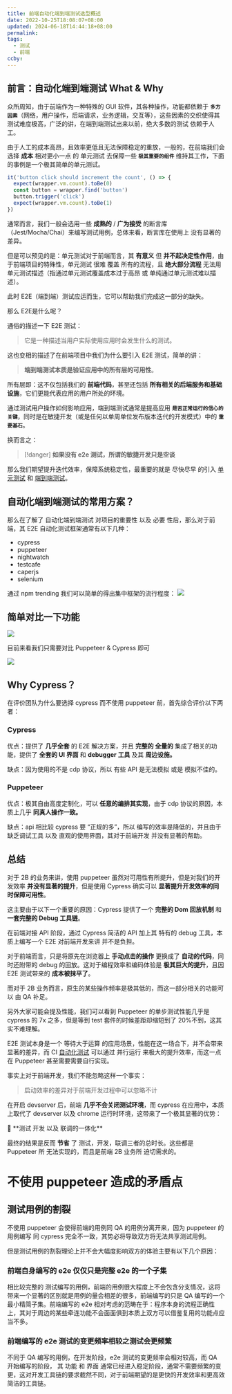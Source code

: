 ```yaml
---
title: 前端自动化端到端测试选型概述
date: 2022-10-25T18:08:07+08:00
updated: 2024-06-18T14:44:18+08:00
permalink: 
tags:
  - 测试
  - 前端
ccby: 
---
```

## 前言：自动化端到端测试 What & Why

众所周知，由于前端作为一种特殊的 GUI 软件，其各种操作，功能都依赖于 **`多方因素`**（网络，用户操作，后端请求，业务逻辑，交互等），这些因素的交织使得其测试难度极高，广泛的讲，在端到端测试出来以前，绝大多数的测试 依赖于人工。

由于人工的成本高昂，且效率更低且无法保障稳定的重放，一般的，在前端我们会选择 **成本** 相对更小一点 的 单元测试 去保障一些 **`极其重要的组件`** 维持其工作，下面的事例是一个极其简单的单元测试。

```jsx
it('button click should increment the count', () => {
  expect(wrapper.vm.count).toBe(0)
  const button = wrapper.find('button')
  button.trigger('click')
  expect(wrapper.vm.count).toBe(1)
})
```

通常而言，我们一般会选用一些 **成熟的** / **广为接受** 的断言库（Jest/Mocha/Chai）来编写测试用例，总体来看，断言库在使用上 没有显著的差异。

但是可以预见的是：单元测试对于前端而言，其 **有意义** 但 **并不起决定性作用**，由于前端项目的特殊性，单元测试 很难 覆盖 所有的流程，且 **绝大部分流程** 无法用单元测试描述（指通过单元测试覆盖成本过于高昂 或 单纯通过单元测试难以描述）。

此时 E2E（端到端）测试应运而生，它可以帮助我们完成这一部分的缺失。

那么 E2E是什么呢？

通俗的描述一下 E2E 测试：

> 它是一种描述当用户实际使用应用时会发生什么的测试。

这也变相的描述了在前端项目中我们为什么要引入 E2E 测试，简单的讲：

> **端到端测试本质是验证应用中的所有层的可用性**。

所有层即：这不仅包括我们的 **前端代码**，甚至还包括 **所有相关的后端服务和基础设施**，它们更能代表应用的用户所处的环境。

通过测试用户操作如何影响应用，端到端测试通常是提高应用 **`是否正常运行的信心的关键`**，同时是在敏捷开发（或是任何以单周单位发布版本迭代的开发模式）中的 **`重要基石`**。

换而言之：

> [!danger] **如果没有 e2e  测试，所谓的敏捷开发只是空谈**

那么我们期望提升迭代效率，保障系统稳定性，最重要的就是 尽快尽早 的引入 [单元测试](../测试/单元测试.md) 和 [端到端测试](../测试/端到端测试.md)。

## 自动化端到端测试的常用方案？

那么在了解了 自动化端到端测试 对项目的重要性 以及 必要 性后，那么对于前端，其 E2E 自动化测试框架通常有以下几种：

-   cypress
-   puppeteer
-   nightwatch
-   testcafe
-   caperjs
-   selenium

通过 npm trending 我们可以简单的得出集中框架的流行程度：
![](https://cdn.iceprosurface.com/images/20221025180715.png)

## 简单对比一下功能

![](https://cdn.iceprosurface.com/images/20221025180735.png)


目前来看我们只需要对比 Puppeteer & Cypress 即可

![](https://cdn.iceprosurface.com/images/20221025180745.png)


## Why Cypress？

在评价团队为什么要选择 cypress 而不使用 puppeteer 前，首先综合评价以下两者：

### Cypress

优点：提供了 **几乎全套** 的 E2E 解决方案，并且 **完整的 全量的** 集成了相关的功能，提供了 **全套的 UI 界面** 和 **debugger 工具** 及其 **周边设施。**

缺点：因为使用的不是 cdp 协议，所以 有些 API 是无法模拟 或是 模拟不佳的。

### Puppeteer

优点：极其自由高度定制化，可以 **任意的编排其实现**，由于 cdp 协议的原因，本质上几乎 **同真人操作一致。**

缺点：api 相比较 cypress 要 “正规的多”，所以 编写的效率是降低的，并且由于 缺乏调试工具 以及 直观的使用界面，其对于前端开发 并没有显著的帮助。

## 总结

对于 2B 的业务来讲，使用 puppeteer 虽然对可用性有所提升，但是对我们的开发效率 **并没有显著的提升**，但是使用 Cypress 确实可以 **显著提升开发效率的同时保障可用性**。

这主要由于以下一个重要的原因：Cypress 提供了一个 **完整的 Dom 回放机制** 和 **一套完整的 Debug 工具链**。

在前端对接 API 阶段，通过 Cypress 简洁的 API 加上其 特有的 debug 工具，本质上编写一个 E2E 对前端开发来讲 并不是负担。

对于前端而言，只是将原先在浏览器上 **手动点击的操作** 更换成了 **自动的代码**，同时还附带的 debug 的回放。这对于编程效率和编码体验是 **极其巨大的提升**，且因 E2E 测试带来的 **成本被抹平了**。

而对于 2B 业务而言，原生的某些操作频率是极其低的，而这一部分相关的功能可以 由 QA 补足。

另外大家可能会提及性能，我们可以看到 Puppeteer 的单步测试性能几乎是 cypress 的 7x 之多，但是等到 test 套件的时候差距却缩短到了 20%不到，这其实不难理解。

E2E 测试本身是一个 等待大于运算 的应用场景，性能在这一场合下，并不会带来显著的差异，而 CI [自动化测试](../测试/自动化测试.md) 可以通过 并行运行 来极大的提升效率，而这一点在 Puppeteer 甚至需要需要自行实现。

事实上对于前端开发，我们不能忽略这样一个事实：

> 启动效率的差异对于前端开发过程中可以忽略不计

在开启 devserver 后，前端 **几乎不会关闭测试环境**，而 cypress 在应用中，本质上取代了 devserver 以及 chrome 运行时环境，这带来了一个极其显著的优势：

<aside> 🚀 **测试 开发 以及 联调的一体化**

</aside>

最终的结果是反而 **节省** 了 测试，开发，联调三者的总时长。这些都是 Puppeteer 所 无法实现的，而且是前端 2B 业务所 迫切需求的。

# 不使用 puppeteer 造成的矛盾点

## 测试用例的割裂

不使用 puppeteer 会使得前端的用例同 QA 的用例分离开来，因为 puppeteer 的用例编写 同 cypress 完全不一致，其势必将导致双方将无法共享测试用例。

但是测试用例的割裂理论上并不会大幅度影响双方的体验主要有以下几个原因：

### 前端自身编写的 e2e 仅仅只是完整 e2e 的一个子集

相比较完整的 测试编写的用例，前端的用例很大程度上不会包含分支情况，这将带来一个显著的区别就是用例的量会相差的很多，前端编写的只是 QA 编写的一个最小精简子集。前端编写的 e2e 相对考虑的范畴在于：程序本身的流程正确性上，其对于周边的某些牵连功能不会面面俱到本质上双方可以借鉴复用的功能点应当不多。

### 前端编写的 e2e 测试的变更频率相较之测试会更频繁

不同于 QA 编写的用例，在开发阶段，e2e 测试的变更频率会相对较高，而 QA 开始编写的阶段， 其 功能 和 界面 通常已经进入稳定阶段，通常不需要频繁的变更，这对开发工具链的要求截然不同，对于前端期望的是更快的开发效率和更高效简洁的工具链。